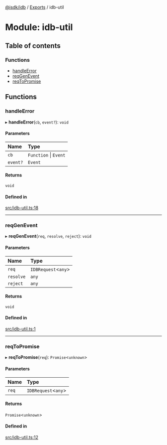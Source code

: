 [@isdk/idb](../README.md) / [Exports](../modules.md) / idb-util

# Module: idb-util

## Table of contents

### Functions

- [handleError](idb_util.md#handleerror)
- [reqGenEvent](idb_util.md#reqgenevent)
- [reqToPromise](idb_util.md#reqtopromise)

## Functions

### handleError

▸ **handleError**(`cb`, `event?`): `void`

#### Parameters

| Name | Type |
| :------ | :------ |
| `cb` | `Function` \| `Event` |
| `event?` | `Event` |

#### Returns

`void`

#### Defined in

[src/idb-util.ts:18](https://github.com/isdk/idb.js/blob/4346aae/src/idb-util.ts#L18)

___

### reqGenEvent

▸ **reqGenEvent**(`req`, `resolve`, `reject`): `void`

#### Parameters

| Name | Type |
| :------ | :------ |
| `req` | `IDBRequest`<`any`\> |
| `resolve` | `any` |
| `reject` | `any` |

#### Returns

`void`

#### Defined in

[src/idb-util.ts:1](https://github.com/isdk/idb.js/blob/4346aae/src/idb-util.ts#L1)

___

### reqToPromise

▸ **reqToPromise**(`req`): `Promise`<`unknown`\>

#### Parameters

| Name | Type |
| :------ | :------ |
| `req` | `IDBRequest`<`any`\> |

#### Returns

`Promise`<`unknown`\>

#### Defined in

[src/idb-util.ts:12](https://github.com/isdk/idb.js/blob/4346aae/src/idb-util.ts#L12)
